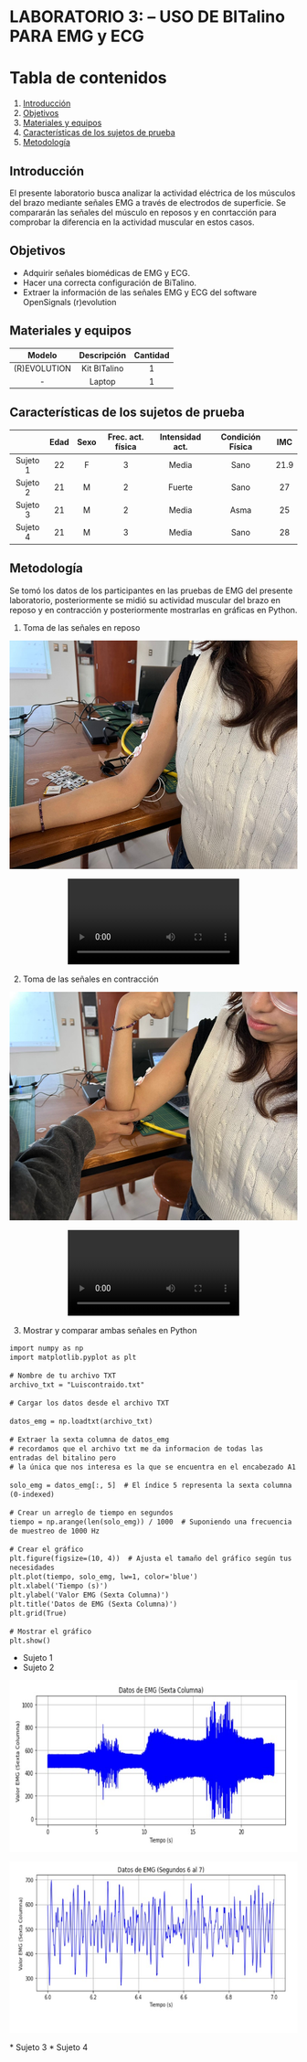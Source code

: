 # **LABORATORIO 3: – USO DE BITalino PARA EMG y ECG**
# **Tabla de contenidos**

1. [Introducción](#id1)
2. [Objetivos](#id2)
3. [Materiales y equipos](#id3)
4. [Características de los sujetos de prueba](#id4)
5. [Metodología](#id5)

## **Introducción** <a name="id1"></a>
El presente laboratorio busca analizar la actividad eléctrica de los músculos del brazo mediante señales EMG a través de electrodos de superficie. Se compararán las señales del músculo en reposos y en conrtacción para comprobar la diferencia en la actividad muscular en estos casos.

## **Objetivos** <a name="id2"></a>
* Adquirir señales biomédicas de EMG y ECG.
* Hacer una correcta configuración de BiTalino.
* Extraer la información de las señales EMG y ECG del software OpenSignals (r)evolution

## **Materiales y equipos** <a name="id3"></a>

<div align="center">

|  **Modelo**  | **Descripción** | **Cantidad** |
|:------------:|:---------------:|:------------:|
| (R)EVOLUTION |   Kit BITalino  |       1      |
|       -      |      Laptop     |       1      |

</div>

<p align="justify">

## **Características de los sujetos de prueba** <a name="id4"></a>
<div align="center">

|          | **Edad** | **Sexo** | **Frec. act. física** | **Intensidad act.** | **Condición Física** | **IMC** |
|:--------:|:--------:|:--------:|:---------------------:|:-------------------:|:--------------------:|:-------:|
| Sujeto 1 |    22    |     F    |           3           |        Media        |         Sano         |   21.9  |
| Sujeto 2 |    21    |     M    |           2           |        Fuerte        |         Sano        |    27   |
| Sujeto 3 |    21    |     M    |           2           |        Media        |         Asma         |    25   |
| Sujeto 4 |    21    |     M    |           3           |        Media        |         Sano         |    28   |

</div>

<p align="justify">

## **Metodología** <a name="id5"></a>
Se tomó los datos de los participantes en las pruebas de EMG del presente laboratorio, posteriormente se midió su actividad muscular del brazo en reposo y en contracción y posteriormente mostrarlas en gráficas en Python.

1. Toma de las señales en reposo
<p align="center"><img src="/ISB/Images/sujetoreposo.jpg" width="600" height="400"></p>
<p align="center"><video src="https://github.com/ldachirre/IntroSenalesBiomedicas/assets/56425258/f4ea7561-5c10-481e-a251-e9a83bfee21a">



2. Toma de las señales en contracción
<p align="center"><img src="/ISB/Images/sujetocontraccion.jpg" width="600" height="400"></p>
<p align="center"><video src="/ISB/Images/dantebrazo.mp4">

3. Mostrar y comparar ambas señales en Python

```
import numpy as np
import matplotlib.pyplot as plt

# Nombre de tu archivo TXT
archivo_txt = "Luiscontraido.txt"

# Cargar los datos desde el archivo TXT

datos_emg = np.loadtxt(archivo_txt)

# Extraer la sexta columna de datos_emg
# recordamos que el archivo txt me da informacion de todas las entradas del bitalino pero 
# la única que nos interesa es la que se encuentra en el encabezado A1

solo_emg = datos_emg[:, 5]  # El índice 5 representa la sexta columna (0-indexed)

# Crear un arreglo de tiempo en segundos
tiempo = np.arange(len(solo_emg)) / 1000  # Suponiendo una frecuencia de muestreo de 1000 Hz

# Crear el gráfico
plt.figure(figsize=(10, 4))  # Ajusta el tamaño del gráfico según tus necesidades
plt.plot(tiempo, solo_emg, lw=1, color='blue')
plt.xlabel('Tiempo (s)')
plt.ylabel('Valor EMG (Sexta Columna)')
plt.title('Datos de EMG (Sexta Columna)')
plt.grid(True)

# Mostrar el gráfico
plt.show()
```
* Sujeto 1
* Sujeto 2
<p align="center"><img src="/ISB/Images/luiscontraido.jpg" width="600" height="300"></p>
<p align="center"><img src="/ISB/Images/luiscontraido67.jpg" width="600" height="300"></p>
* Sujeto 3
* Sujeto 4
